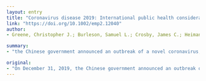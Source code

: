 ```yaml
---
layout: entry
title: "Coronavirus disease 2019: International public health considerations"
link: "https://doi.org/10.1002/emp2.12040"
author:
- Greene, Christopher J.; Burleson, Samuel L.; Crosby, James C.; Heimann, Matthew A.; Pigott, David C.

summary:
- "the Chinese government announced an outbreak of a novel coronavirus, recently named COVID-19. This review describes the tenets of the public health response to an infectious outbreak. The aim of the review is to empower the practitioner to monitor and evaluate the local, national and global public health responses to an emerging infectious disease. As cases and spread of the virus grow, emergency and other front-line providers may become more anxious about the possibility of encountering a potential case. During the following weeks the international medical community has witnessed with unprecedented coverage the outbreak of the new virus. On December 31, 2019. Chinese government."

original:
- "On December 31, 2019, the Chinese government announced an outbreak of a novel coronavirus, recently named COVID-19. During the following weeks the international medical community has witnessed with unprecedented coverage the public health response both domestically by the Chinese government, and on an international scale as cases have spread to dozens of countries. While much regarding the virus and the Chinese public health response is still unknown, national and public health institutions globally are preparing for a pandemic. As cases and spread of the virus grow, emergency and other front-line providers may become more anxious about the possibility of encountering a potential case. This review describes the tenets of a public health response to an infectious outbreak by using recent historical examples and also by characterizing what is known about the ongoing response to the COVID-19 outbreak. The intent of the review is to empower the practitioner to monitor and evaluate the local, national and global public health response to an emerging infectious disease."
---
```


